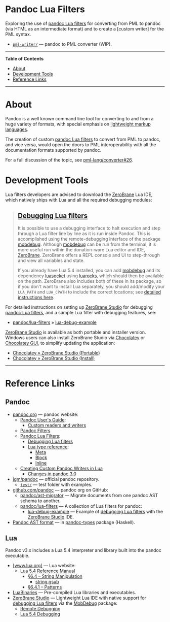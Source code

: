 # Pandoc Lua Filters

Exploring the use of [pandoc Lua filters] for converting from PML to pandoc (via HTML as an intermediate format) and to create a [custom writer] for the PML syntax.

- [`pml-writer/`][pml-writer/] — pandoc to PML converter (WIP).

-----

**Table of Contents**

<!-- MarkdownTOC autolink="true" bracket="round" autoanchor="false" lowercase="only_ascii" uri_encoding="true" levels="1,2,3" -->

- [About](#about)
- [Development Tools](#development-tools)
- [Reference Links](#reference-links)

<!-- /MarkdownTOC -->

-----

# About

Pandoc is a well known command line tool for converting to and from a huge variety of formats, with special emphasis on [lightweight markup languages].

The creation of custom [pandoc Lua filters] to convert from PML to pandoc, and vice versa, would open the doors to PML interoperability with all the documentation formats supported by pandoc.

For a full discussion of the topic, see [pml-lang/converter#26].


# Development Tools

Lua filters developers are advised to download the [ZeroBrane] Lua IDE, which natively ships with Lua and all the required debugging modules:

> ## [Debugging Lua filters]
>
> It is possible to use a debugging interface to halt execution and step through a Lua filter line by line as it is run inside Pandoc.
> This is accomplished using the remote-debugging interface of the package [mobdebug].
> Although [mobdebug] can be run from the terminal, it is more useful run within the donation-ware Lua editor and IDE, [ZeroBrane].
> ZeroBrane offers a REPL console and UI to step-through and view all variables and state.
>
> If you already have Lua 5.4 installed, you can add [mobdebug] and its dependency [luasocket] using [luarocks], which should then be available on the path.
> ZeroBrane also includes both of these in its package, so if you don't want to install Lua separately, you should add/modify your `LUA_PATH` and `LUA_CPATH` to include the correct locations; see [detailed instructions here][ZeroBrane remote-debugging].

For detailed instructions on setting up [ZeroBrane Studio] for debugging [pandoc Lua filters], and a sample Lua filter with debugging features, see:

- [pandoc/lua-filters] » [lua-debug-example]

[ZeroBrane Studio] is available as both portable and installer version.
Windows users can also install ZeroBrane Studio via [Chocolatey] or [Chocolatey GUI], to simplify updating the application:

- [Chocolatey » ZeroBrane Studio (Portable)]
- [Chocolatey » ZeroBrane Studio (Install)]


-------------------------------------------------------------------------------

# Reference Links

<!-- MarkdownTOC:excluded -->
## Pandoc

- [pandoc.org] — pandoc website:
    + [Pandoc User's Guide]\:
        * [Custom readers and writers]
    + [Pandoc Filters]
    + [Pandoc Lua Filters]\:
        * [Debugging Lua filters]
        * [Lua type reference]\:
            - [Meta][Lua_t Meta]
            - [Block][Lua_t Block]
            - [Inline][Lua_t Inline]
    + [Creating Custom Pandoc Writers in Lua]
        * [Changes in pandoc 3.0]
- [jgm/pandoc] — official pandoc repository.
    + [`test/`][pandoc/test/] — test folder with examples.
- [github.com/pandoc] — pandoc org on GitHub:
    + [pandoc/ast-migrator] — Migrate documents from one pandoc AST schema to another.
    + [pandoc/lua-filters] — A collection of Lua filters for pandoc:
        * [lua-debug-example] — Example of [debugging Lua filters] with the [ZeroBrane Studio] IDE.
- [Pandoc AST format] — in [pandoc-types] package (Haskell).


<!-- MarkdownTOC:excluded -->
## Lua

Pandoc v3.x includes a Lua 5.4 interpreter and library built into the pandoc executable.

- [www.lua.org] — Lua website:
    + [Lua 5.4 Reference Manual]
        * [§6.4 – String Manipulation]
            - [string.gsub]
        * [§6.4.1 – Patterns]
- [LuaBinaries] — Pre-compiled Lua libraries and executables.
- [ZeroBrane Studio] — Lightweight Lua IDE with native support for [debugging Lua filters] via the [MobDebug] package:
    + [Remote Debugging][ZeroBrane remote-debugging]
    + [Lua 5.4 Debugging][ZeroBrane Lua 5.4 Debugging]

<!-----------------------------------------------------------------------------
                               REFERENCE LINKS
------------------------------------------------------------------------------>

[lightweight markup languages]: https://en.wikipedia.org/wiki/Lightweight_markup_language "Wikipedia » Lightweight markup language"

<!-- pandoc -->

[pandoc]: https://pandoc.org "Visit pandoc website"
[pandoc.org]: https://pandoc.org "Visit pandoc website"

[Pandoc User's Guide]: https://pandoc.org/MANUAL.html "Pandoc User's Guide"
[Custom readers and writers]: https://pandoc.org/MANUAL.html#custom-readers-and-writers "Pandoc User's Guide » Custom readers and writers"

[Creating Custom Pandoc Writers in Lua]: https://pandoc.org/custom-writers.html "Pandoc documentation on Lua Writers"
[Changes in pandoc 3.0]: https://pandoc.org/custom-writers.html "Changes in Lua writers between pandoc 2 and 3"

[Pandoc filters]: https://pandoc.org/filters.html

[Pandoc Lua Filters]: https://pandoc.org/lua-filters.html "Pandoc documentation on Lua Filters"
[Debugging Lua filters]: https://pandoc.org/lua-filters.html#debugging-lua-filters
[Lua type reference]: https://pandoc.org/lua-filters.html#lua-type-reference "Pandoc » Lua Filters » Lua Types"
[Lua_t Meta]: https://pandoc.org/lua-filters.html#type-meta "Pandoc » Lua Filters » Lua Types » Meta"
[Lua_t Block]: https://pandoc.org/lua-filters.html#type-block "Pandoc » Lua Filters » Lua Types » Block"
[Lua_t Inline]: https://pandoc.org/lua-filters.html#type-inline "Pandoc » Lua Filters » Lua Types » Inline"

<!-- pandoc Haskell -->

[pandoc-types]: https://hackage.haskell.org/package/pandoc-types/ "The 'pandoc-types' package at Hackage"
[Pandoc AST format]: https://hackage.haskell.org/package/pandoc-types/docs/Text-Pandoc-Definition.html "View AST definition at 'pandoc-types' package"

<!-- pandoc GitHub -->

[github.com/pandoc]: https://github.com/pandoc
[jgm/pandoc]: https://github.com/jgm/pandoc
[pandoc/test/]: https://github.com/jgm/pandoc/tree/master/test

[pandoc/lua-filters]: https://github.com/pandoc/lua-filters "A collection of Lua filters for pandoc"
[lua-debug-example]: https://github.com/pandoc/lua-filters/tree/master/lua-debug-example

[pandoc/ast-migrator]: https://github.com/pandoc/ast-migrator

<!-- Lua -->

[Lua]: https://www.lua.org "Lua website"
[www.lua.org]: https://www.lua.org "Lua website"

[Lua 5.4 Reference Manual]: https://www.lua.org/manual/5.4/
[§6.4 – String Manipulation]: https://www.lua.org/manual/5.4/manual.html#6.4
[string.gsub]: https://www.lua.org/manual/5.4/manual.html#pdf-string.gsub
[§6.4.1 – Patterns]: https://www.lua.org/manual/5.4/manual.html#6.4.1

[ZeroBrane]: https://studio.zerobrane.com "ZeroBrane Studio website"
[ZeroBrane Studio]: https://studio.zerobrane.com "ZeroBrane Studio website"
[ZeroBrane remote-debugging]: https://studio.zerobrane.com/doc-remote-debugging "ZeroBrane documentation on Remote Debugging"
[ZeroBrane Lua 5.4 Debugging]: https://studio.zerobrane.com/doc-lua54-debugging "ZeroBrane documentation on Lua 5.4 Debugging"

[MobDebug]: https://github.com/pkulchenko/MobDebug
[LuaSocket]: https://luarocks.org/modules/luasocket/luasocket
[LuaRocks]: https://luarocks.org "LuaRocks: the package manager for Lua modules."

[LuaBinaries]: http://luabinaries.sourceforge.net/

<!-- Chocolatey -->

[Chocolatey]: https://chocolatey.org "Chocolatey package manager for Windows"
[Chocolatey GUI]: https://community.chocolatey.org/packages/ChocolateyGUI "Chocolatey GUI package page"
[Chocolatey » ZeroBrane Studio (Portable)]: https://community.chocolatey.org/packages/zerobrane-studio.portable "ZeroBrane Studio Chocolatey package (portable version)"
[Chocolatey » ZeroBrane Studio (Install)]: https://community.chocolatey.org/packages/zerobrane-studio.install "ZeroBrane Studio Chocolatey package (installer version)"

<!-- Issues/Discussions -->

[pml-lang/converter#26]: https://github.com/pml-lang/converter/discussions/26 "See Discussion #26 at pml-lang — Pandoc to PML Coverter Filter"

<!-- project files & folders -->

[pml-writer/]: ./pml-writer/ "Navigate to folder: pandoc PML writer"

<!-- EOF -->
